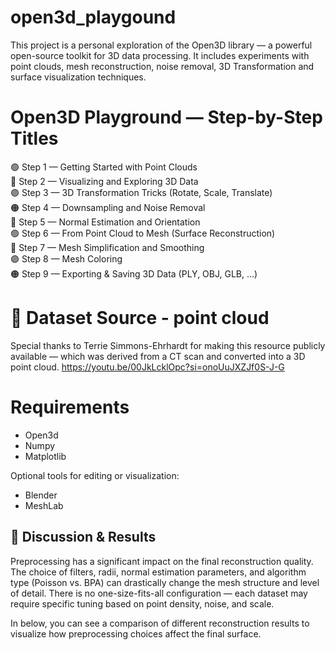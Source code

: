 # open3d_playgound
This project is a personal exploration of the Open3D library — a powerful open-source toolkit for 3D data processing.
It includes experiments with point clouds, mesh reconstruction, noise removal, 3D Transformation and surface visualization techniques.

# Open3D Playground — Step-by-Step Titles

🟢 Step 1 — Getting Started with Point Clouds  
🔵 Step 2 — Visualizing and Exploring 3D Data  
🟣 Step 3 — 3D Transformation Tricks (Rotate, Scale, Translate)   
🟠 Step 4 — Downsampling and Noise Removal  
🔴 Step 5 — Normal Estimation and Orientation  
🟢 Step 6 — From Point Cloud to Mesh (Surface Reconstruction)  
🔵 Step 7 — Mesh Simplification and Smoothing  
🟣 Step 8 — Mesh Coloring  
🟠 Step 9 — Exporting & Saving 3D Data (PLY, OBJ, GLB, …)  

# 🩻 Dataset Source - point cloud

Special thanks to Terrie Simmons-Ehrhardt for making this resource publicly available — which was derived from a CT scan and converted into a 3D point cloud.
https://youtu.be/00JkLcklOpc?si=onoUuJXZJf0S-J-G

# Requirements
- Open3d
- Numpy
- Matplotlib

Optional tools for editing or visualization:
  - Blender
  - MeshLab

## 🧱 Discussion & Results
Preprocessing has a significant impact on the final reconstruction quality.
The choice of filters, radii, normal estimation parameters, and algorithm type (Poisson vs. BPA) can drastically change the mesh structure and level of detail.
There is no one-size-fits-all configuration — each dataset may require specific tuning based on point density, noise, and scale.  

In below, you can see a comparison of different reconstruction results to visualize how preprocessing choices affect the final surface.


